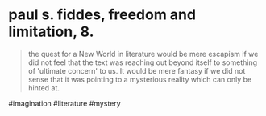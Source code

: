 # paul s. fiddes, freedom and limitation, 8.

> the quest for a New World in literature would be mere escapism if we did not feel that the text was reaching out beyond itself to something of 'ultimate concern' to us. It would be mere fantasy if we did not sense that it was pointing to a mysterious reality which can only be hinted at.

#imagination
#literature
#mystery